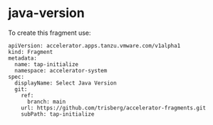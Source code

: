 # java-version

To create this fragment use:


```
apiVersion: accelerator.apps.tanzu.vmware.com/v1alpha1
kind: Fragment
metadata:
  name: tap-initialize
  namespace: accelerator-system
spec:
  displayName: Select Java Version
  git:
    ref:
      branch: main
    url: https://github.com/trisberg/accelerator-fragments.git
    subPath: tap-initialize
```
